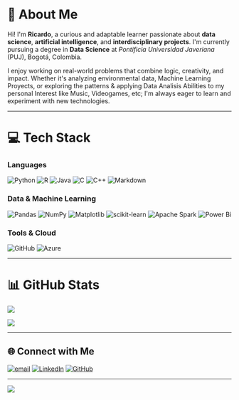 # 💫 About Me

Hi! I'm **Ricardo**, a curious and adaptable learner passionate about **data science**, **artificial intelligence**, and **interdisciplinary projects**. I'm currently pursuing a degree in **Data Science** at *Pontificia Universidad Javeriana* (PUJ), Bogotá, Colombia.

I enjoy working on real-world problems that combine logic, creativity, and impact. Whether it's analyzing environmental data, Machine Learning Proyects, or exploring the patterns & applying Data Analisis Abilities to my personal Interest like Music, Videogames, etc; I'm always eager to learn and experiment with new technologies.

---

# 💻 Tech Stack

### Languages
![Python](https://img.shields.io/badge/python-3670A0?style=for-the-badge&logo=python&logoColor=ffdd54)
![R](https://img.shields.io/badge/r-%23276DC3.svg?style=for-the-badge&logo=r&logoColor=white)
![Java](https://img.shields.io/badge/java-%23ED8B00.svg?style=for-the-badge&logo=openjdk&logoColor=white)
![C](https://img.shields.io/badge/c-%2300599C.svg?style=for-the-badge&logo=c&logoColor=white)
![C++](https://img.shields.io/badge/c++-%2300599C.svg?style=for-the-badge&logo=c%2B%2B&logoColor=white)
![Markdown](https://img.shields.io/badge/markdown-%23000000.svg?style=for-the-badge&logo=markdown&logoColor=white)

### Data & Machine Learning
![Pandas](https://img.shields.io/badge/pandas-%23150458.svg?style=for-the-badge&logo=pandas&logoColor=white)
![NumPy](https://img.shields.io/badge/numpy-%23013243.svg?style=for-the-badge&logo=numpy&logoColor=white)
![Matplotlib](https://img.shields.io/badge/Matplotlib-%23ffffff.svg?style=for-the-badge&logo=Matplotlib&logoColor=black)
![scikit-learn](https://img.shields.io/badge/scikit--learn-%23F7931E.svg?style=for-the-badge&logo=scikit-learn&logoColor=white)
![Apache Spark](https://img.shields.io/badge/Apache%20Spark-FDEE21?style=for-the-badge&logo=apachespark&logoColor=black)
![Power Bi](https://img.shields.io/badge/power_bi-F2C811?style=for-the-badge&logo=powerbi&logoColor=black)

### Tools & Cloud
![GitHub](https://img.shields.io/badge/github-%23121011.svg?style=for-the-badge&logo=github&logoColor=white)
![Azure](https://img.shields.io/badge/azure-%230072C6.svg?style=for-the-badge&logo=microsoftazure&logoColor=white)

---

# 📊 GitHub Stats

![](https://github-readme-stats.vercel.app/api?username=RicardoHurtadoF&theme=darcula&hide_border=false&include_all_commits=true&count_private=true)

![](https://github-readme-stats.vercel.app/api/top-langs/?username=RicardoHurtadoF&theme=darcula&hide_border=false&layout=compact)

---

## 🌐 Connect with Me

[![email](https://img.shields.io/badge/Email-D14836?logo=gmail&logoColor=white)](mailto:rahurtadof@gmail.com)
[![LinkedIn](https://img.shields.io/badge/LinkedIn-0A66C2?logo=linkedin&logoColor=white)](https://www.linkedin.com/in/tuusuario)
[![GitHub](https://img.shields.io/badge/GitHub-100000?logo=github&logoColor=white)](https://github.com/RicardoHurtadoF)

---


[![](https://visitcount.itsvg.in/api?id=RicardoHurtadoF&icon=0&color=0)](https://visitcount.itsvg.in)

<!-- Proudly created with GPRM ( https://gprm.itsvg.in ) -->
